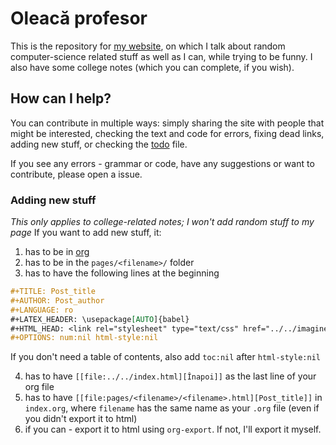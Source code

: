 # Oleacă profesor
This is the repository for [my website](babinion.xyz), on which I talk about random computer-science related stuff as well as I can, while trying to be funny. I also have some college notes (which you can complete, if you wish).

## How can I help?
You can contribute in multiple ways: simply sharing the site with people that might be interested, checking the text and code for errors, fixing dead links, adding new stuff, or checking the [todo](todos.md) file.

If you see any errors - grammar or code, have any suggestions or want to contribute, please open a issue.

### Adding new stuff
*This only applies to college-related notes; I won't add random stuff to my page*
If you want to add new stuff, it:
1. has to be in [org](orgmode.org/)
2. has to be in the `pages/<filename>/` folder
3. has to have the following lines at the beginning
``` org
#+TITLE: Post_title
#+AUTHOR: Post_author
#+LANGUAGE: ro
#+LATEX_HEADER: \usepackage[AUTO]{babel}
#+HTML_HEAD: <link rel="stylesheet" type="text/css" href="../../imagine.css" />
#+OPTIONS: num:nil html-style:nil
```
If you don't need a table of contents, also add `toc:nil` after `html-style:nil`

4. has to have `[[file:../../index.html][Înapoi]]` as the last line of your org file
5. has to have `[[file:pages/<filename>/<filename>.html][Post_title]]` in `index.org`, where `filename` has the same name as your `.org` file (even if you didn't export it to html)
6. if you can - export it to html using `org-export`. If not, I'll export it myself.
